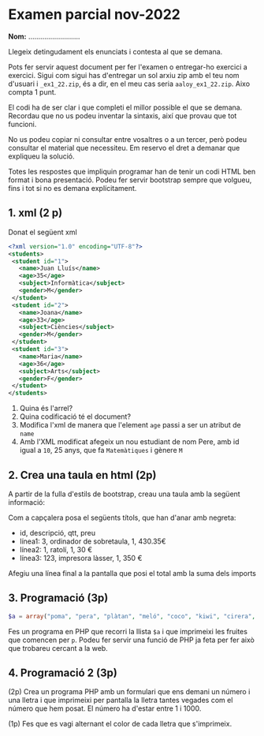 # Examen parcial nov-2022

**Nom:** ..........................

Llegeix detingudament els enunciats i contesta al que se demana.

Pots fer servir aquest document per fer l'examen o entregar-ho exercici a exercici.
Sigui com sigui has d'entregar un sol arxiu zip amb el teu nom d'usuari i `_ex1_22.zip`, és
a dir, en el meu cas seria `aaloy_ex1_22.zip`. Aixo compta 1 punt.

El codi ha de ser clar i que completi el millor possible el que se demana. 
Recordau que no us podeu inventar la sintaxis, així que provau que tot
funcioni.

No us podeu copiar ni consultar entre vosaltres o a un tercer, però podeu consultar el material que necessiteu.
Em reservo el dret a demanar que expliqueu la solució.

Totes les respostes que impliquin programar han de tenir un codi HTML ben format i bona presentació.
Podeu fer servir bootstrap sempre que volgueu, fins i tot si no es demana explícitament.

## 1.  xml (2 p)

Donat el següent xml

```xml
<?xml version="1.0" encoding="UTF-8"?>
<students>
 <student id="1">
   <name>Juan Lluís</name>
   <age>35</age>
   <subject>Informàtica</subject>
   <gender>M</gender>
 </student>
 <student id="2">
   <name>Joana</name>
   <age>33</age>
   <subject>Ciències</subject>
   <gender>M</gender>
 </student>
 <student id="3">
   <name>Maria</name>
   <age>36</age>
   <subject>Arts</subject>
   <gender>F</gender>
 </student>
</students>
```

1. Quina és l'arrel?
2. Quina codificació té el document?
3. Modifica l'xml de manera que l'element `age` passi a ser un atribut de `name`
4. Amb l'XML modificat afegeix un nou estudiant de nom Pere, amb id igual a `10`, 25 anys, que fa `Matemàtiques` i gènere `M`


## 2. Crea una taula en html (2p)

A partir de la fulla d'estils de bootstrap, creau una taula amb la següent informació:

Com a capçalera posa el següents títols, que han d'anar amb negreta:

* id, descripció, qtt, preu
* línea1: 3, ordinador de sobretaula, 1, 430.35€
* línea2: 1, ratolí, 1, 30 €
* línea3: 123, impresora làsser, 1, 350   €

Afegiu una línea final a la pantalla que posi el total amb la suma dels imports

## 3. Programació (3p)

```php
$a = array("poma", "pera", "plàtan", "meló", "coco", "kiwi", "cirera", "pruna");
```

Fes un programa en PHP que recorri la llista `$a` i que imprimeixi les fruites que 
comencen per `p`. Podeu fer servir una funció de PHP ja feta per fer això
que trobareu cercant a la web.

## 4. Programació 2 (3p)

(2p) Crea un programa PHP amb un formulari que ens demani un número i una lletra i que imprimeixi per pantalla la lletra tantes vegades com el número que hem posat. El número ha d'estar entre 1 i 1000.

(1p) Fes que es vagi alternant el color de cada lletra que s'imprimeix.
